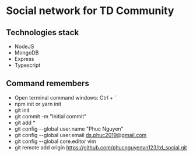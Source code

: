 # Social network for TD Community

## Technologies stack

- NodeJS
- MongoDB
- Express
- Typescript

## Command remembers

- Open terminal command windows: Ctrl + `
- npm init or yarn init
- git init
- git commit -m "Initial commit"
- git add \*
- git config --global user.name "Phuc Nguyen"
- git config --global user.email ds.phuc2019@gmail.com
- git config --global core.editor vim
- git remote add origin https://github.com/phucnguyenvn123/td_social.git
